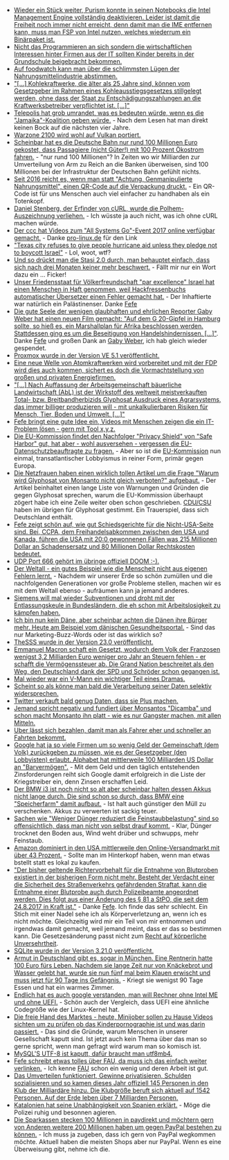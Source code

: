 * [Wieder ein Stück weiter, Purism konnte in seinen Notebooks die Intel Management Engine vollständig deaktivieren. Leider ist damit die Freiheit noch immer nicht erreicht, denn damit man die IME entfernen kann, muss man FSP von Intel nutzen, welches wiederrum ein Binärpaket ist.](https://www.pro-linux.de/news/1/25262/librem-notebooks-deaktivieren-intels-management-engine.html)
* [Nicht das Programmieren an sich sondern die wirtschaftlichen Interessen hinter Firmen aus der IT sollten Kinder bereits in der Grundschule beigebracht bekommen.](https://www.heise.de/newsticker/meldung/Informatikerin-Digitalisierung-muss-Grundschulstoff-werden-3867364.html)
* [Auf foodwatch kann man über die schlimmsten Lügen der Nahrungsmittelindustrie abstimmen.](https://www.foodwatch.org/de/informieren/goldener-windbeutel/aktuelle-nachrichten/abstimmung-ueber-goldenen-windbeutel-2017-startet/)
* ["[...] Kohlekraftwerke, die älter als 25 Jahre sind, können vom Gesetzgeber im Rahmen eines Kohleausstiegsgesetzes stillgelegt werden, ohne dass der Staat zu Entschädigungszahlungen an die Kraftwerksbetreiber verpflichtet ist. [...]"](http://www.sonnenseite.com/de/wirtschaft/gesetzgeber-darf-alte-kohlekraftwerke-entschaedigungsfrei-stilllegen.html)
* [Telepolis hat grob umrandet, was es bedeuten würde, wenn es die "Jamaika"-Koalition geben würde.](https://www.heise.de/tp/features/Jamaika-Koalition-Politische-Graeben-mit-Geld-zuschuetten-3868548.html) - Nach dem Lesen hat man direkt keinen Bock auf die nächsten vier Jahre.
* [Warzone 2100 wird wohl auf Vulkan portiert.](http://forums.wz2100.net/viewtopic.php?f=32&t=13651&sid=2998caa2d6e6c972aa8431d6c0d0674e)
* [Scheinbar hat es die Deutsche Bahn nur rund 100 Millionen Euro gekostet, dass Passagiere (nicht Güter!) mit 100 Prozent Ökostrom fahren.](http://www.sonnenseite.com/de/mobilitaet/db-chef-lutz-bahnfahren-ist-klimaschutz.html) - "nur rund 100 Millionen"? In Zeiten wo wir Milliarden zur Umverteilung von Arm zu Reich an die Banken überweisen, sind 100 Millionen bei der Infrastruktur der Deutschen Bahn gefühlt nichts.
* [Seit 2016 reicht es, wenn man statt "Achtung, Genmanipulierte Nahrungsmittel", einen QR-Code auf die Verpackung druckt.](https://www.heise.de/newsticker/meldung/Gentechnik-macht-Fruechte-haltbarer-3867265.html) - Ein QR-Code ist für uns Menschen auch viel einfacher zu handhaben als ein Totenkopf.
* [Daniel Stenberg, der Erfinder von cURL, wurde die Polhem-Auszeichnung verliehen.](https://www.pro-linux.de/news/1/25268/curl-entwickler-enth%C3%A4lt-polhem-auszeichnung.html) - Ich wüsste ja auch nicht, was ich ohne cURL machen würde.
* [Der ccc hat Videos zum "All Systems Go"-Event 2017 online verfügbar gemacht.](https://media.ccc.de/tags/ASG2017) - Danke [pro-linux.de](https://www.pro-linux.de/news/1/25269/videos-der-systemd-und-gstreamer-konferenzen-ver%C3%B6ffentlicht.html) für den Link
* ["Texas city refuses to give people hurricane aid unless they pledge not to boycott Israel"](http://www.independent.co.uk/news/world/americas/texas-hurricane-aid-dickinson-israel-boycott-pledge-harvey-financial-help-free-speech-a8011141.html) - Lol, woot, wtf?
* [Und so drückt man die Stasi 2.0 durch, man behauptet einfach, dass sich nach drei Monaten keiner mehr beschwert.](https://www.heise.de/newsticker/meldung/Computer-Gesichtserkennung-im-Bahnhof-Proteste-abgeflaut-3870182.html) - Fällt mir nur ein Wort dazu ein ... Ficker!
* [Unser Friedensstaat für Völkerfreundschaft "par excellence" Israel hat einen Menschen in Haft genommen, weil Hackfressenbuchs automatischer Übersetzer einen Fehler gemacht hat.](https://www.theguardian.com/technology/2017/oct/24/facebook-palestine-israel-translates-good-morning-attack-them-arrest) - Der Inhaftierte war natürlich ein Palästinenser. Danke [Fefe](https://blog.fefe.de/?ts=a70edbc9)
* [Die gute Seele der wenigen glaubhaften und ehrlichen Reporter Gaby Weber hat einen neuen Film gemacht: "Auf dem G 20-Gipfel in Hamburg sollte, so hieß es, ein Marshallplan für Afrika beschlossen werden. Stattdessen ging es um die Beseitigung von Handelshindernissen. [...]"](https://www.youtube.com/watch?v=B9xookJFl3w). Danke [Fefe](https://blog.fefe.de/?ts=a70ee21b) und großen Dank an [Gaby Weber](https://www.gabyweber.com/index.php/en/), ich hab gleich wieder gespendet.
* [Proxmox wurde in der Version VE 5.1 veröffentlicht.](https://www.proxmox.com/de/news/pressemitteilungen/proxmox-ve-5-1)
* [Eine neue Welle von Atomkraftwerken wird vorbereitet und mit der FDP wird dies auch kommen, sichert es doch die Vormachtstellung von großen und privaten Energiefirmen.](http://www.sonnenseite.com/de/politik/die-naechste-atomrenaissance-wird-in-karlsruhe-vorbereitet.html)
* ["[...] Nach Auffassung der Arbeitsgemeinschaft bäuerliche Landwirtschaft (AbL) ist der Wirkstoff des weltweit meistverkauften Total- bzw. Breitbandherbizids Glyphosat Ausdruck eines Agrarsystems, das immer billiger produzieren will - mit unkalkulierbaren Risiken für Mensch, Tier, Boden und Umwelt. [...]"](http://www.sonnenseite.com/de/umwelt/bauern-gegen-glyphosat.html)
* [Fefe bringt eine gute Idee ein, Videos mit Menschen zeigen die ein IT-Problem lösen - gern mit Tool x,y,z.](https://blog.fefe.de/?ts=a70e5dd7)
* [Die EU-Kommission findet den Nachfolger "Privacy Shield" von "Safe Harbor" gut, hat aber - wohl ausversehen - vergessen die EU-Datenschutzbeauftragte zu fragen.](https://www.heise.de/newsticker/meldung/Privacy-Shield-EU-Datenschuetzer-distanzieren-sich-von-der-Kommission-3871043.html) - Aber so ist die [EU-Kommission](https://de.wikipedia.org/wiki/Europ%C3%A4ische_Kommission) nun einmal, transatlantischer Lobbyismus in reiner Form, primär gegen Europa.
* [Die Netzfrauen haben einen wirklich tollen Artikel um die Frage "Warum wird Glyphosat von Monsanto nicht gleich verboten?" aufgebaut.](https://netzfrauen.org/2017/10/25/glyphosat-monsanto/) - Der Artikel beinhaltet einen lange Liste von Warnungen und Gründen die gegen Glyphosat sprechen, warum die EU-Kommission überhaupt zögert habe ich eine Zeile weiter oben schon geschrieben. [CDU/CSU](https://pbs.twimg.com/media/DM6m8y9W0AI7yK9.jpg) haben im übrigen für Glyphosat gestimmt. Ein Trauerspiel, dass sich Deutschland enthält.
* [Fefe zeigt schön auf, wie gut Schiedsgerichte für die Nicht-USA-Seite sind. Bei, CCPA, dem Freihandelsabkommen zwischen den USA und Kanada, führen die USA mit 20:0 gewonnenen Fällen was 215 Millionen Dollar an Schadensersatz und 80 Millionen Dollar Rechtskosten bedeutet.](https://blog.fefe.de/?ts=a70e67e9)
* [UDP Port 666 gehört im übringe offiziell DOOM :-).](https://de.wikipedia.org/wiki/Liste_der_standardisierten_Ports)
* [Der Weltall - ein gutes Beispiel wie die Menscheit nicht aus eigenen Fehlern lernt.](https://www.heise.de/newsticker/meldung/RISpace-Der-Verkehr-im-All-wird-dichter-und-es-gibt-keine-Regeln-3872790.html) - Nachdem wir unserer Erde so schön zumüllen und die nachfolgenden Generationen vor große Probleme stellen, machen wir es mit dem Weltall ebenso - aufräumen kann ja jemand anderes.
* [Siemens will mal wieder Subventionen und droht mit der Entlassungskeule in Bundesländern, die eh schon mit Arbeitslosigkeit zu kämpfen haben.](https://www.heise.de/newsticker/meldung/Angst-vor-Jobverlusten-an-ostdeutschen-Siemens-Standorten-3872816.html)
* [Ich bin nun kein Däne, aber scheinbar achten die Dänen ihre Bürger mehr. Heute am Beispiel vom dänischen Gesundheitsportal.](https://www.heise.de/newsticker/meldung/Gesundheitsportal-in-Daenemark-macht-Patienten-zu-gleichberechtigten-Partnern-3873652.html) - Sind das nur Marketing-Buzz-Words oder ist das wirklich so?
* [TheSSS wurde in der Version 23.0 veröffentlicht.](https://4mlinux-releases.blogspot.de/)
* [Emmanuel Macron schaft ein Gesetzt, wodurch dem Volk der Franzosen wenigst 3,2 Milliarden Euro weniger pro Jahr an Steuern fehlen - er schafft die Vermögenssteuer ab. Die Grand Nation beschreitet als den Weg, den Deutschland dank der SPD und Schröder schon gegangen ist.](http://www.neopresse.com/europa/der-praesident-der-reichen/)
* [Mal wieder war ein V-Mann ein wichtiger Teil eines Dramas.](https://blog.fefe.de/?ts=a70cdbb2)
* [Scheint so als könne man bald die Verarbeitung seiner Daten selektiv widersprechen.](https://blog.fefe.de/?ts=a70cd77b)
* [Twitter verkauft bald genug Daten, dass sie Plus machen.](https://blog.fefe.de/?ts=a70cd7e6)
* [Jemand spricht negativ und fundiert über Monsantos "Dicamba" und schon macht Monsanto ihn platt - wie es nur Gangster machen, mit allen Mitteln.](http://www.npr.org/sections/thesalt/2017/10/26/559733837/monsanto-and-the-weed-scientists-not-a-love-story)
* [Uber lässt sich bezahlen, damit man als Fahrer eher und schneller an Fahrten bekommt.](https://medium.com/uber-screeds/uber-is-charging-drivers-to-work-b7bf357d9647)
* [Google hat ja so viele Firmen um so wenig Geld der Gemeinschaft (dem Volk) zurückgeben zu müssen, wie es der Gesetzgeber (den Lobbyisten) erlaubt. Alphabet hat mittlerweile 100 Milliarden US Dollar an "Barvermögen".](https://www.heise.de/newsticker/meldung/Google-Holding-Alphabet-ueberrascht-mit-Rekordquartal-3874517.html) - Mit dem Geld und den täglich entstehenden Zinsforderungen reiht sich Google damit erfolgreich in die Liste der Kriegstreiber ein, denn Zinsen erschaffen Leid.
* [Der BMW i3 ist noch nicht so alt aber scheinbar halten dessen Akkus nicht lange durch. Die sind schon so durch, dass BMW eine "Speicherfarm" damit aufbaut.](https://www.golem.de/news/zweitleben-bmw-schickt-alte-autoakkus-auf-die-farm-1710-130843.html) - Ist halt auch günstiger den Müll zu verschenken. Akkus zu verwerten ist sackig teuer.
* [Sachen wie "Weniger Dünger reduziert die Feinstaubbelastung" sind so offensichtlich, dass man nicht von selbst drauf kommt.](http://www.sonnenseite.com/de/wissenschaft/weniger-duenger-reduziert-die-feinstaubbelastung.html) - Klar, Dünger trocknet den Boden aus, Wind weht drüber und schwupps, mehr Feinstaub.
* [Amazon dominiert in den USA mittlerweile den Online-Versandmarkt mit über 43 Prozent.](https://www.golem.de/news/quartalsbericht-amazons-umsatz-waechst-auf-fast-48-milliarden-dollar-1710-130837.html) - Sollte man im Hinterkopf haben, wenn man etwas bstellt statt es lokal zu kaufen.
* ["Der bisher geltende Richtervorbehalt für die Entnahme von Blutproben existiert in der bisherigen Form nicht mehr. Besteht der Verdacht einer die Sicherheit des Straßenverkehrs gefährdenden Straftat, kann die Entnahme einer Blutprobe auch durch Polizeibeamte angeordnet werden. Dies folgt aus einer Änderung des § 81 a StPO, die seit dem 24.8.2017 in Kraft ist."](https://www.haufe.de/recht/weitere-rechtsgebiete/prozessrecht/richtervorbehalt-bei-der-blutprobe-wurde-gesetzlich-aufgehoben_206_424102.html) - Danke [Fefe](https://blog.fefe.de/?ts=a70cfc01). Ich finde das sehr schlecht. Ein Stich mit einer Nadel sehe ich als Körperverletzung an, wenn ich es nicht möchte. Gleichzeitig wird mir ein Teil von mir entnommen und irgendwas damit gemacht, weil jemand meint, dass er das so bestimmen kann. Die Gesetzesänderung passt nicht zum [Recht auf körperliche Unversehrtheit](https://de.wikipedia.org/wiki/Recht_auf_k%C3%B6rperliche_Unversehrtheit).
* [SQLite wurde in der Version 3.21.0 veröffentlicht.](https://www.pro-linux.de/news/1/25281/sqlite-3210-freigegeben.html)
* [Armut in Deutschland gibt es, sogar in München. Eine Rentnerin hatte 100 Euro fürs Leben. Nachdem sie lange Zeit nur von Knäckebrot und Wasser gelebt hat, wurde sie nun fünf mal beim Klauen erwischt und muss jetzt für 90 Tage ins Gefängnis.](https://blog.fefe.de/?ts=a70c3ca7) - Kriegt sie wenigst 90 Tage Essen und hat ein warmes Zimmer.
* [Endlich hat es auch google verstanden, man will Rechner ohne Intel ME und ohne UEFI.](https://www.golem.de/news/freie-linux-firmware-google-will-server-ohne-intel-me-und-uefi-1710-130840.html) - Schön auch der Vergleich, dass UEFI eine ähnliche Codegröße wie der Linux-Kernel hat.
* [Die freie Hand des Marktes - heute, Minijober sollen zu Hause Videos sichten um zu prüfen ob das Kinderpornographie ist und was darin passiert.](https://blog.fefe.de/?ts=a70c3452) - Das sind die Gründe, warum Menschen in unserer Gesellschaft kaputt sind. Ist jetzt auch kein Thema über das man so gerne spricht, wenn man gefragt wird warum man so komisch ist.
* [MySQL'S UTF-8 ist kaputt, dafür braucht man utf8mb4.](https://mathiasbynens.be/notes/mysql-utf8mb4)
* [Fefe schreibt etwas tolles über FAU, da muss ich das einfach weiter verlinken.](https://blog.fefe.de/?ts=a70dd91d) - Ich kenne [FAU](http://www.fau.org/) schon ein wenig und deren Arbeit ist gut.
* [Das Umverteilen funktioniert, Gewinne privatisieren, Schulden sozialisieren und so kamen dieses Jahr offiziell 145 Personen in den Klub der Milliardäre hinzu. Die Klubgröße beruft sich aktuell auf 1542 Personen. Auf der Erde leben über 7 Milliarden Personen.](https://www.heise.de/tp/features/Die-Zahl-der-Milliardaere-waechst-3874729.html)
* [Katalonien hat seine Unabhängigkeit von Spanien erklärt.](http://www.bbc.com/news/world-europe-41780116) - Möge die Polizei ruhig und besonnen agieren.
* [Die Sparkassen stecken 100 Millionen in paydirekt und möchtern gern von Anderen weitere 200 Millionen haben um gegen PayPal bestehen zu können.](https://www.heise.de/newsticker/meldung/Bericht-Sparkassen-wollen-millionenschwere-Geldspritze-fuer-Paydirekt-3875005.html) - Ich muss ja zugeben, dass ich gern von PayPal wegkommen möchte. Aktuell haben die meisten Shops aber nur PayPal. Wenn es eine Überweisung gibt, nehme ich die.
